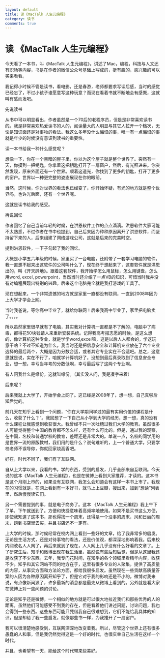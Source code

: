 ```yaml
---
layout: default
title: 读《MacTalk 人生元编程》
category: 读书
comments: true
---
```


# 读 《MacTalk 人生元编程》

今天看了一本书，叫《MacTalk 人生元编程》，讲述了Mac，编程，科技与人文还有职场等内容，书是在作者的微信公众号基础上写成的，挺有趣的，感兴趣的可以买来看看。

我记得小时候不管是读书，看电影，还是春游，老师都要求写读后感，当时的感觉已经忘了，不过小孩子谁愿意写这种玩意？而现在看着书就不断地会有感慨，这就叫有感而发吧。

先说读书

从书中可以明显看出，作者虽然是一个70后的老程序员，但是是非常喜欢读书的。我是非常喜欢热爱读书的人的，阅读量大的人明显与其它人拉开一个档次，无论是知识面还是对事物的看法。我这么多年没什么悔恨的事，唯一有一点悔恨的事就是年少的时候没有意识到读书的重要性。

读一本书给我一种什么感觉呢？



想像一下，你在一个黑暗的屋子里，你以为这个屋子就是整个世界了。突然有一天，你摸到一把钥匙，你拿着这把钥匙打开了一扇窗户，然后，有光照进来。你突然发现，原来外面还有一个世界。顺着这道光，你找到了更多的钥匙，打开了更多的窗户。世界以一种更完整的姿态展现在你的眼前。

当然，这时候，你对世界的看法也已经变了，你开始怀疑，有光的地方就是整个世界吗，也许光后面，还有一个世界呢。

这就是读书给我的感受。

再说回忆

作者回忆了自己当前年轻的时候，在洪恩软件工作的点点滴滴。洪恩软件大家可能不太熟悉，不过作者在书中也提到，自己后来因为种种原因离开了洪恩软件，而坚持留下来的人，后来组建了网络游戏公司，这就是后来的完美时空。

提到洪恩软件，一下子勾起了我的回忆。

大概是小学五六年级的时候，家里买了一台电脑，还附带了一套学习电脑的软件，我一直想不起来出这软件的公司叫什么了，现在终于想起来了，这套软件就是洪恩出的，叫《开天辟地》。跟着这套软件，我开始学怎么用鼠标，怎么用键盘，怎么用word, excel, powerpoint，当然当时还介绍了一点VB的知识，可惜当时我并没有对编程展现出特别的兴趣。后来这个电脑完全就是我打游戏的工具了。

现在想起来，一个非常遗憾的地方就是家里一直都没有联网，一直到2008年因为上大学才学会上网。

当时我爸说，等你高中毕业了，就给你联网！后来我高中毕业了，家里把电脑卖了。。。。

所以虽然家里很早就有了电脑，其实我对计算机一直都是不了解的，电脑中了病毒，都得花50块钱请人来重新安装系统。记得我高考报志愿的时候，是这么想的，像计算机这种专业，就是学学word,excel嘛，这是以后人人都会的，学这玩意干啥？不过不知道为什么，我当时还是把信息安全和计算机专业放在了六个专业选择的最后两个，大概是因为分数合适，或者其它专业实在不合适吧。总之，这意思就是说，实在不行了，咱就学计算机好了。没想到最后真录取到了信息安全专业，想一想，幸亏当年考的分数低啊，幸亏最后写了这两个专业啊。

有人问我什么是缘份，这就叫缘份。（其实没人问，我是凑字来着）

后来呢？

后来我就上大学了，开始学会上网了。这已经是2008年了，想一想，自己真够后知后觉的。

前几天在知乎上看到一个问题，“你在大学期间学过的最有实用价值的课程是什么，收获了什么？”。我回想了一下自己从小学到大学的经历，想一想，真的没有什么课程让我感觉到收获很大。我曾经不只一次吐槽过我们大学的教育。虽然很多人可能觉得整个中国的教育都不怎么样，还有什么可比的。但是，通过我的观察，在中国，名校和普通学校的教育，差距还是非常大的。单说一点，名校的同学用的是世界一流的原版教材，我们用的是什么？说句难听的，上一个普通大学，只要学校老师不误导你，你就回家烧高香吧。

好在，时代不同了，我们有了互联网。

自从上大学以来，我看的书，学的东西，受到的启发，几乎全部来自互联网。今天说的这本《MacTalk 人生元编程》，也是在微博上看到大家推荐，才读的。这本书是这个月刚上市的，如果没有互联网，我怎么会知道会有这样一本书上市了。我现在的习惯就是，在网上看到有一本好书，就马上上豆瓣，搜出来，加到“想读”列表里，然后慢慢读它们。
 
另一个需要提到的事，就是电子商务了。这本 《MacTalk 人生元编程》我上午下了单，下午就送到了。方便和快捷意味着高频率地使用。如果不是买书这么方便，即使我知道了这本书，那也得找一个周末，还得是一个没事的周末，风和日丽的周末，跑到书店里去买，并且书店还不一定有。

上大学的时候，那时候经常在校内网上看到一些好的文章，给了我非常多的启发。无论是生活方式，还是对待事物的看法，还是价值观，都深深地影响着我。后来校内网改名人人网了，再后来就到了现在，人人网上几乎没有什么好看的文章了。上了研究生后，知乎和微博出现在我生活里，虽然说有些后知后觉，但是从这里我还是收获了不少东西。去年，我专门花时间，在知乎的各个领域里看精华内容，收获不少。知乎和其它网站不同的地方在于，这里有很多专业的人聚集，提供了高质量的内容，从事实方面和方法论方面，都给我很多启发。虽然现在一些贡献高质量答案的人因为各种原因离开知乎了，但是它对于我的影响还是不小的。微博对我来说，有点像新闻源了，许多最新的消息都是最先从微博上看到的。另外就是看大家在微博上对一些问题的讨论。

无论是知乎还是微博，一个相似的地方就是可以很大地拉近我们和那些优秀的人的距离，虽然他们可能感受不到我的存在，但是看着他们讲述问题，讨论问题，我也会得到一些东西。这些东西可能只凭借我自己很难想到，它们不能给我具体的知识，但是却给了我一些启发，就像那些书一样，为我推开了一扇窗户。

我可以很清楚地感受到，互联网深深地改变着我。所以，尽管这个世界上还有很多愚蠢的人和事，但是我仍然觉得这是一个好的时代，也很庆幸自己生活在这样一个时代。

并且，也希望有一天，能给这个时代带来些美好。
